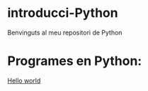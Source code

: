 # introducci-Python

Benvinguts al meu repositori de Python

# Programes en Python:

[Hello world](Hello_world.py)
